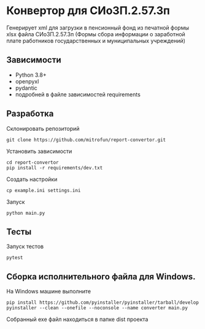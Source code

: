 # Конвертор для СИоЗП.2.57.3п

Генерирует xml для загрузки в пенсионный фонд из печатной формы xlsx файла СИоЗП.2.57.3п (Формы сбора информации о заработной плате работников государственных и муниципальных учреждений)

## Зависимости
- Python 3.8+
- openpyxl
- pydantic
- подробней в файле зависимостей requirements

## Разработка
Склонировать репозиторий
```
git clone https://github.com/mitrofun/report-convertor.git
```
Установить зависимости
```
cd report-convertor
pip install -r requirements/dev.txt
```
Создать настройки
```
cp example.ini settings.ini
```
Запуск
```
python main.py
```

## Тесты
Запуск тестов
```
pytest
```

## Сборка исполнительного файла для Windows.
На Windows машине выполните
```
pip install https://github.com/pyinstaller/pyinstaller/tarball/develop
pyinstaller --clean --onefile --noconsole --name converter main.py
```
Собранный exe файл находиться в папке dist проекта